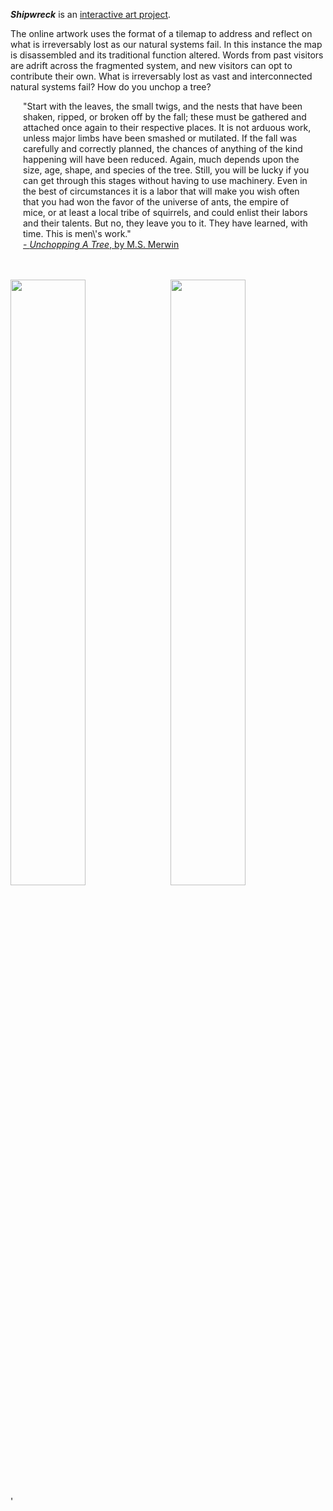 <p><b><i>Shipwreck</i></b> is an <a href="http://erannestad.com/my_EverythingMustBePutBack/map5/index.php" target="_blank" >interactive art project</a>.</p><p>The online artwork uses the format of a tilemap to address and reflect on what is irreversably lost as our natural systems fail. In this instance the map is disassembled and its traditional function altered. Words from past visitors are adrift across the fragmented system, and new visitors can opt to contribute their own. What is irreversably lost as vast and interconnected natural systems fail? How do you unchop a tree?<br> <p class="subtext" style="margin-left:20px; margin-right:20px;">"Start with the leaves, the small twigs, and the nests that have been shaken, ripped, or broken off by the fall; these must be gathered and attached once again to their respective places. It is not arduous work, unless major limbs have been smashed or mutilated. If the fall was carefully and correctly planned, the chances of anything of the kind happening will have been reduced. Again, much depends upon the size, age, shape, and species of the tree. Still, you will be lucky if you can get through this stages without having to use machinery. Even in the best of circumstances it is a labor that will make you wish often that you had won the favor of the universe of ants, the empire of mice, or at least a local tribe of squirrels, and could enlist their labors and their talents. But no, they leave you to it. They have learned, with time. This is men\'s work."<br><a href="https://designobserver.com/feature/unchopping-a-tree/7857" target="_blank" >- <i>Unchopping A Tree</i>, by M.S. Merwin</a></p> <br><br><div><img style="width:calc(50% - 4px); margin-right: 8px;" src="design-portfolio/maps/pan1_background.gif"><img style="width: calc(50% - 4px)" src="design-portfolio/maps/pan2_background.gif"></div>'

